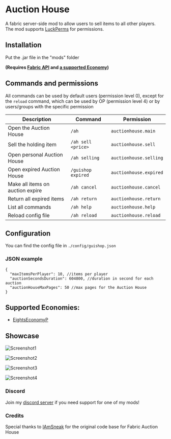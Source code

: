 # Auction House

A fabric server-side mod to allow users to sell items to all other players.
<br>The mod supports [LuckPerms](https://www.curseforge.com/minecraft/mc-mods/luckperms) for permissions.
<br>
## Installation
Put the .jar file in the "mods" folder

**(Requires [Fabric API](https://www.curseforge.com/minecraft/mc-mods/fabric-api) and [a supported Economy](#supported-economies))**
<br>

## Commands and permissions
All commands can be used by default users (permission level 0), except for the `reload` command, which can be used by OP (permission level 4) or by users/groups with the specific permission


| Description                      | Command            | Permission             | 
|----------------------------------|--------------------|------------------------|
| Open the Auction House           | `/ah`              | `auctionhouse.main`    |
| Sell the holding item            | `/ah sell <price>` | `auctionhouse.sell`    |
| Open personal Auction House      | `/ah selling`      | `auctionhouse.selling` |
| Open expired Auction House       | `/guishop expired` | `auctionhouse.expired` |
| Make all items on auction expire | `/ah cancel`       | `auctionhouse.cancel`  |
| Return all expired items         | `/ah return`       | `auctionhouse.return`  |
| List all commands                | `/ah help`         | `auctionhouse.help`    |
| Reload config file               | `/ah reload`       | `auctionhouse.reload`  |



## Configuration
You can find the config file in `./config/guishop.json`


### JSON example
```json5
{
  "maxItemsPerPlayer": 10, //items per player
  "auctionSecondsDuration": 604800, //duration in second for each auction
  "auctionHouseMaxPages": 50 //max pages for the Auction House
}
```

## Supported Economies:
- [EightsEconomyP](https://legacy.curseforge.com/minecraft/mc-mods/eightseconomyp)


## Showcase
![Screenshot1](https://i.imgur.com/kM3qF1N.png)

![Screenshot2](https://i.imgur.com/0hOWk2B.png)

![Screenshot3](https://i.imgur.com/wAru9qk.png)

![Screenshot4](https://i.imgur.com/PML9LoW.png)

### Discord
Join my [discord server](https://discord.gg/tExFemXyJS) if you need support for one of my mods!

### Credits
Special thanks to [IAmSneak](https://github.com/IAmSneak/) for the original code base for Fabric Auction House
